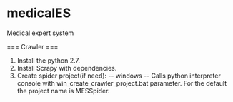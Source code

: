 # medicalES
Medical expert system

=== Crawler ===

1. Install the python 2.7.
2. Install Scrapy with dependencies.
3. Create spider project(if need):
    -- windows --
    Calls python interpreter console with win_create_crawler_project.bat parameter.
    For the default the project name is MESSpider.


